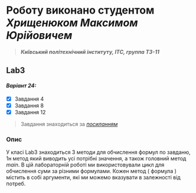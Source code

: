 # Роботу виконано студентом ***Хрищенюком Максимом Юрійовичем***
> ***Київський політехнічний інституту, ІТС, группа ТЗ-11***

## Lab3
#### *Варіант 24:*
- [x] Завдання 4
- [x] Завдання 8
- [x] Завдання 12
> Завдання знаходиться за *[посиланням](https://docs.google.com/document/d/1GRte_g3o1toAUfcfi1skvtwVRcqmuOnqGfkSMj7qrII/edit)*
### Опис
У класі Lab3 знаходиться 3 методи для обчислення формул по завданю, 1н метод який виводить усі потрібні значення, а також головний метод *main*. В цій лабораторній роботі ми використовували цикл для обчислення суми за різними формулами. Кожен метод ( формула ) містить в собі аргументи, які ми можемо вказувати в залежності від потреб. 
